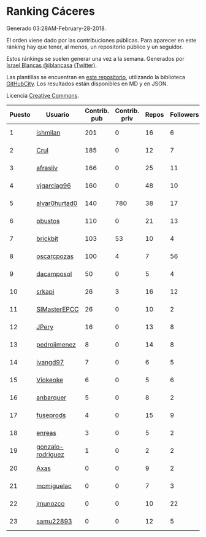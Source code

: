 # Ranking Cáceres

Generado 03:28AM-February-28-2018.

El orden viene dado por las contribuciones públicas. Para aparecer en este ránking hay que tener, al menos, un repositorio público y un seguidor.

Estos ránkings se suelen generar una vez a la semana. Generados por [Israel Blancas @iblancasa](https://github.com/iblancasa/) [(Twitter)](https://twitter.com/iblancasa).

Las plantillas se encuentran en [este repositorio](https://github.com/iblancasa/GH-Spanish-Ranking), utilizando la biblioteca [GitHubCity](https://github.com/iblancasa/GitHubCity). Los resultados están disponibles en MD y en JSON.

Licencia [Creative Commons](https://creativecommons.org/licenses/by/4.0/).

| Puesto   |  Usuario  | Contrib. pub | Contrib. priv |Repos| Followers | Desde |  Avatar  |
|----------|-----------|--------------|---------------|-----|-----------|-------|----------|
|1|[ishmilan](https://github.com/ishmilan)|201|0|16|6|2014-10-07|![ishmilan](https://avatars1.githubusercontent.com/u/9059414)|
|2|[Crul](https://github.com/Crul)|185|0|12|7|2013-09-29|![Crul](https://avatars3.githubusercontent.com/u/5569741)|
|3|[afrasilv](https://github.com/afrasilv)|166|0|25|11|2014-10-15|![afrasilv](https://avatars2.githubusercontent.com/u/9256924)|
|4|[vjgarciag96](https://github.com/vjgarciag96)|160|0|48|10|2016-07-01|![vjgarciag96](https://avatars2.githubusercontent.com/u/20244357)|
|5|[alvar0hurtad0](https://github.com/alvar0hurtad0)|140|780|38|17|2011-10-15|![alvar0hurtad0](https://avatars3.githubusercontent.com/u/1130114)|
|6|[pbustos](https://github.com/pbustos)|110|0|21|13|2013-12-06|![pbustos](https://avatars1.githubusercontent.com/u/6126487)|
|7|[brickbit](https://github.com/brickbit)|103|53|10|4|2016-06-02|![brickbit](https://avatars2.githubusercontent.com/u/19708065)|
|8|[oscarcpozas](https://github.com/oscarcpozas)|100|4|7|56|2013-01-27|![oscarcpozas](https://avatars3.githubusercontent.com/u/3399621)|
|9|[dacamposol](https://github.com/dacamposol)|50|0|5|4|2016-01-27|![dacamposol](https://avatars3.githubusercontent.com/u/16921751)|
|10|[srkapi](https://github.com/srkapi)|26|3|16|12|2015-02-08|![srkapi](https://avatars1.githubusercontent.com/u/10909126)|
|11|[SIMasterEPCC](https://github.com/SIMasterEPCC)|26|0|10|2|2017-03-16|![SIMasterEPCC](https://avatars2.githubusercontent.com/u/26468069)|
|12|[JPery](https://github.com/JPery)|16|0|13|8|2015-02-18|![JPery](https://avatars0.githubusercontent.com/u/11062553)|
|13|[pedrojimenez](https://github.com/pedrojimenez)|8|0|14|8|2011-09-12|![pedrojimenez](https://avatars1.githubusercontent.com/u/1044532)|
|14|[ivangd97](https://github.com/ivangd97)|7|0|6|5|2014-05-06|![ivangd97](https://avatars1.githubusercontent.com/u/7497049)|
|15|[Viokeoke](https://github.com/Viokeoke)|6|0|5|6|2015-10-23|![Viokeoke](https://avatars0.githubusercontent.com/u/15265427)|
|16|[anbarquer](https://github.com/anbarquer)|5|0|8|2|2016-05-03|![anbarquer](https://avatars0.githubusercontent.com/u/19173067)|
|17|[fuseprods](https://github.com/fuseprods)|4|0|15|9|2012-12-15|![fuseprods](https://avatars0.githubusercontent.com/u/3052275)|
|18|[enreas](https://github.com/enreas)|3|0|5|2|2011-11-07|![enreas](https://avatars1.githubusercontent.com/u/1179213)|
|19|[gonzalo-rodriguez](https://github.com/gonzalo-rodriguez)|1|0|2|2|2013-04-02|![gonzalo-rodriguez](https://avatars2.githubusercontent.com/u/4035127)|
|20|[Axas](https://github.com/Axas)|0|0|9|2|2015-03-04|![Axas](https://avatars3.githubusercontent.com/u/11320626)|
|21|[mcmiguelac](https://github.com/mcmiguelac)|0|0|7|3|2014-05-07|![mcmiguelac](https://avatars2.githubusercontent.com/u/7512450)|
|22|[jmunozco](https://github.com/jmunozco)|0|0|10|22|2012-11-23|![jmunozco](https://avatars0.githubusercontent.com/u/2869841)|
|23|[samu22893](https://github.com/samu22893)|0|0|12|5|2013-10-30|![samu22893](https://avatars1.githubusercontent.com/u/5812967)|
